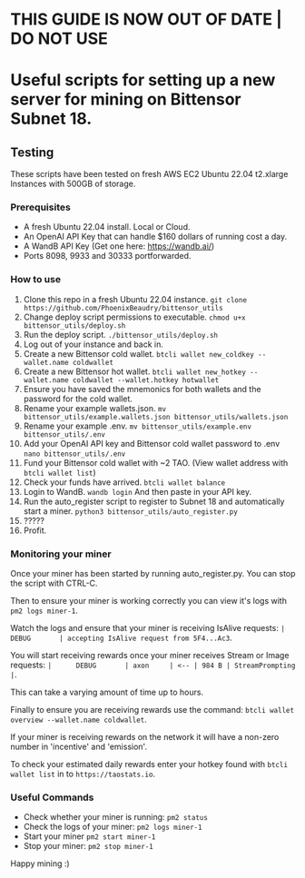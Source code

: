 # THIS GUIDE IS NOW OUT OF DATE | DO NOT USE

# Useful scripts for setting up a new server for mining on Bittensor Subnet 18.

## Testing
These scripts have been tested on fresh AWS EC2 Ubuntu 22.04 t2.xlarge Instances with 500GB of storage.

### Prerequisites
- A fresh Ubuntu 22.04 install. Local or Cloud.
- An OpenAI API Key that can handle $160 dollars of running cost a day.
- A WandB API Key (Get one here: https://wandb.ai/)
- Ports 8098, 9933 and 30333 portforwarded.

### How to use

1. Clone this repo in a fresh Ubuntu 22.04 instance. `git clone https://github.com/PhoenixBeaudry/bittensor_utils`
2. Change deploy script permissions to executable. `chmod u+x bittensor_utils/deploy.sh`
3. Run the deploy script. `./bittensor_utils/deploy.sh`
4. Log out of your instance and back in.
5. Create a new Bittensor cold wallet. `btcli wallet new_coldkey --wallet.name coldwallet`
6. Create a new Bittensor hot wallet. `btcli wallet new_hotkey --wallet.name coldwallet --wallet.hotkey hotwallet`
7. Ensure you have saved the mnemonics for both wallets and the password for the cold wallet.
8. Rename your example wallets.json. `mv bittensor_utils/example.wallets.json bittensor_utils/wallets.json`
9. Rename your example .env. `mv bittensor_utils/example.env bittensor_utils/.env`
10. Add your OpenAI API key and Bittensor cold wallet password to .env `nano bittensor_utils/.env`
11. Fund your Bittensor cold wallet with ~2 TAO. (View wallet address with `btcli wallet list`)
12. Check your funds have arrived. `btcli wallet balance`
13. Login to WandB. `wandb login` And then paste in your API key. 
14. Run the auto_register script to register to Subnet 18 and automatically start a miner. `python3 bittensor_utils/auto_register.py`
15. ?????
16. Profit.

### Monitoring your miner
Once your miner has been started by running auto_register.py. You can stop the script with CTRL-C.

Then to ensure your miner is working correctly you can view it's logs with `pm2 logs miner-1`.

Watch the logs and ensure that your miner is receiving IsAlive requests: `|      DEBUG       | accepting IsAlive request from 5F4...Ac3`.

You will start receiving rewards once your miner receives Stream or Image requests: `|      DEBUG       | axon     | <-- | 984 B | StreamPrompting |`.

This can take a varying amount of time up to hours.

Finally to ensure you are receiving rewards use the command: `btcli wallet overview --wallet.name coldwallet`.

If your miner is receiving rewards on the network it will have a non-zero number in 'incentive' and 'emission'.

To check your estimated daily rewards enter your hotkey found with `btcli wallet list` in to `https://taostats.io`.


### Useful Commands

- Check whether your miner is running: `pm2 status`
- Check the logs of your miner: `pm2 logs miner-1`
- Start your miner `pm2 start miner-1`
- Stop your miner: `pm2 stop miner-1`


Happy mining :)

